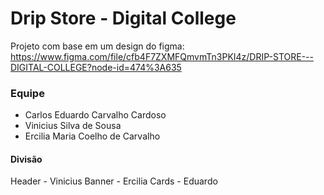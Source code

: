 # Drip Store - Digital College
Projeto com base em um design do figma: https://www.figma.com/file/cfb4F7ZXMFQmvmTn3PKI4z/DRIP-STORE---DIGITAL-COLLEGE?node-id=474%3A635 

### Equipe
- Carlos Eduardo Carvalho Cardoso
- Vinicius Silva de Sousa
- Ercilia Maria Coelho de Carvalho


#### Divisão

Header - Vinicius
Banner - Ercilia
Cards - Eduardo